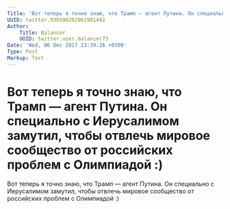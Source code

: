 ```yaml
---
Title: 'Вот теперь я точно знаю, что Трамп — агент Путина. Он специально с Иерусалимом замутил, чтобы отвлечь мировое сообщество от российских проблем с Олимпиадой :)'
UUID: twitter.938508202961981442
Author:
    Title: Balancer
    UUID: twitter.user.balancer73
Date: 'Wed, 06 Dec 2017 23:39:26 +0300'
Type: Post
Markup: Text
---
```


# Вот теперь я точно знаю, что Трамп — агент Путина. Он специально с Иерусалимом замутил, чтобы отвлечь мировое сообщество от российских проблем с Олимпиадой :)

Вот теперь я точно знаю, что Трамп — агент Путина. Он
специально с Иерусалимом замутил, чтобы отвлечь мировое
сообщество от российских проблем с Олимпиадой :)